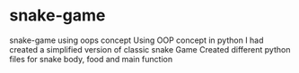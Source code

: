 # snake-game
snake-game using oops concept
Using OOP concept in python I had created a simplified version of classic snake Game
Created different python files for snake body, food and main function
